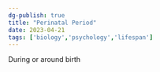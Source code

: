 ```yaml
---  
dg-publish: true  
title: "Perinatal Period"  
date: 2023-04-21  
tags: ['biology','psychology','lifespan']  
---  
```

  
During or around birth   
